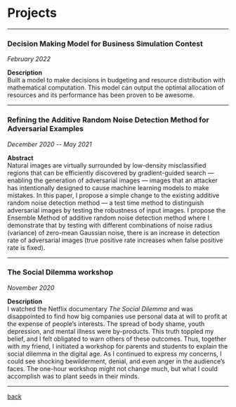 # Projects


---


### Decision Making Model for Business Simulation Contest
*February 2022*

**Description** \
Built a model to make decisions in budgeting and resource distribution with mathematical computation. This model can output the optimal allocation of resources and its performance has been proven to be awesome.


---


### Refining the Additive Random Noise Detection Method for Adversarial Examples   
*December 2020 -- May 2021*

**Abstract** \
Natural images are virtually surrounded by low-density misclassified regions that can be efficiently discovered by gradient-guided search — enabling the generation of adversarial images — images that an attacker has intentionally designed to cause machine learning models to make mistakes. In this paper, I propose a simple change to the existing additive random noise detection method — a test time method to distinguish adversarial images by testing the robustness of input images. I propose the Ensemble Method of additive random noise detection method where I demonstrate that by testing with different combinations of noise radius (variance) of zero-mean Gaussian noise, there is an increase in detection rate of adversarial images (true positive rate increases when false positive rate is fixed).



---


### The Social Dilemma workshop
*November 2020*

**Description** \
I watched the Netflix documentary *The Social Dilemma* and was disappointed to find how big companies use personal data at will to profit at the expense of people’s interests. The spread of body shame, youth depression, and mental illness were by-products. This truth toppled my belief, and I felt obligated to warn others of these outcomes. Thus, together with my friend, I initiated a workshop for parents and students to explain the social dilemma in the digital age. As I continued to express my concerns, I could see shocking bewilderment, denial, and even anger in the audience’s faces. The one-hour workshop might not change much, but what I could accomplish was to plant seeds in their minds.


---


[back](https://chaoqi-liu.github.io/experience)
